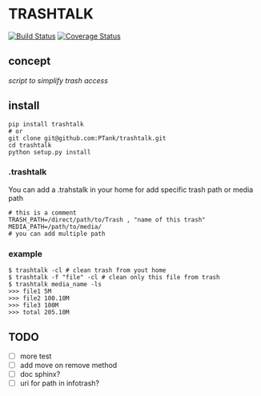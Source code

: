 # TRASHTALK

[![Build Status](https://travis-ci.org/PTank/trashtalk.svg?branch=master)](https://travis-ci.org/PTank/trashtalk) 
[![Coverage Status](https://coveralls.io/repos/github/PTank/trashtalk/badge.svg?branch=master)](https://coveralls.io/github/PTank/trashtalk?branch=master) 

## concept

*script to simplify trash access*

## install

	pip install trashtalk
	# or
	git clone git@github.com:PTank/trashtalk.git
	cd trashtalk
	python setup.py install

### .trashtalk

You can add a .trahstalk in your home for add specific trash path or media path

	# this is a comment
	TRASH_PATH=/direct/path/to/Trash , "name of this trash"
	MEDIA_PATH=/path/to/media/
	# you can add multiple path

### example

	$ trashtalk -cl # clean trash from yout home
	$ trashtalk -f "file" -cl # clean only this file from trash
	$ trashtalk media_name -ls
	>>> file1 5M
	>>> file2 100.10M
	>>> file3 100M
	>>> total 205.10M

## TODO

* [ ] more test
* [ ] add move on remove method
* [ ] doc sphinx?
* [ ] uri for path in infotrash?
